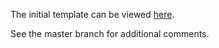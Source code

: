 The initial template can be viewed [here](http://bjornte.github.io/UX-patterns-for-findability/results.html).

See the master branch for additional comments.

